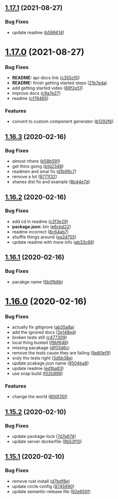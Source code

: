 ## [1.17.1](https://github.com/xops/snaps-openrpc-generator/compare/1.17.0...1.17.1) (2021-08-27)


### Bug Fixes

* update readme ([b586614](https://github.com/xops/snaps-openrpc-generator/commit/b586614b07aa4a438534cec0faeeec166d199152))

# [1.17.0](https://github.com/xops/snaps-openrpc-generator/compare/1.16.3...1.17.0) (2021-08-27)


### Bug Fixes

* **README:** api-docs link ([c355cf0](https://github.com/xops/snaps-openrpc-generator/commit/c355cf07e8133f96a85dc217605f806399f9b647))
* **README:** finish getting started steps ([21b7eda](https://github.com/xops/snaps-openrpc-generator/commit/21b7eda8c4f502fa83cd136d0a2f91c8dae7741b))
* add getting started video ([89f2e51](https://github.com/xops/snaps-openrpc-generator/commit/89f2e513ad24bc751b975c960faf8d51eeb43c57))
* improve docs ([c9a7e27](https://github.com/xops/snaps-openrpc-generator/commit/c9a7e2758eb6894d4ddebd81c9a661cae7cc8c14))
* readme ([cf78485](https://github.com/xops/snaps-openrpc-generator/commit/cf78485dd64d9537128680ae5b78e61bfdfe8802))


### Features

* convert to custom component generator ([b1292f6](https://github.com/xops/snaps-openrpc-generator/commit/b1292f661717b7ece87958025a261c83eca96cf1))

## [1.16.3](https://github.com/xops/snaps-openrpc-generator/compare/1.16.2...1.16.3) (2020-02-16)


### Bug Fixes

* almost rthere ([b58b591](https://github.com/xops/snaps-openrpc-generator/commit/b58b591f09156665208a0b8e03755d0d1be31db3))
* get thins going ([b1d2348](https://github.com/xops/snaps-openrpc-generator/commit/b1d234804d90aab07a5c161a50fd21b2cdc3f7c1))
* readmen and smal fix ([d1b99c7](https://github.com/xops/snaps-openrpc-generator/commit/d1b99c71c82700c927714bb028e7a4168789cb75))
* remove a lot ([9771f32](https://github.com/xops/snaps-openrpc-generator/commit/9771f32241d079b07a188dcf95fba2fcde049e14))
* shanes dist fix and example ([8b44e7d](https://github.com/xops/snaps-openrpc-generator/commit/8b44e7d61547cd8ef2fa32781f2264e6cd62ff51))

## [1.16.2](https://github.com/xops/snaps-openrpc-generator/compare/1.16.1...1.16.2) (2020-02-16)


### Bug Fixes

* add cd in readme ([c2f3e29](https://github.com/xops/snaps-openrpc-generator/commit/c2f3e2954b23c3f348d92aac6e1460d1ccf890fb))
* **package.json:** bin ([e6cbd22](https://github.com/xops/snaps-openrpc-generator/commit/e6cbd22e0b237cd328ac3f2c8d6ed1485948ee9b))
* readme incorrect ([8c64ab7](https://github.com/xops/snaps-openrpc-generator/commit/8c64ab7ddb415ed9b134e737bda2b72af4669897))
* shuffle things around ([ea2d755](https://github.com/xops/snaps-openrpc-generator/commit/ea2d75545a3bff72884d4489e94f5daf51971b1a))
* update readme with more info ([ab33c66](https://github.com/xops/snaps-openrpc-generator/commit/ab33c66173a0c6cd03557b8305dc54308f04abd4))

## [1.16.1](https://github.com/xops/snaps-openrpc-generator/compare/1.16.0...1.16.1) (2020-02-16)


### Bug Fixes

* pacakge name ([5b0fb6b](https://github.com/xops/snaps-openrpc-generator/commit/5b0fb6b8844530dc9e4d83b628769a0c32768616))

# [1.16.0](https://github.com/xops/snaps-openrpc-generator/compare/1.15.2...1.16.0) (2020-02-16)


### Bug Fixes

* actually fix gitignore ([ab35a8a](https://github.com/xops/snaps-openrpc-generator/commit/ab35a8a4c3a17a76aac454a66522ae47a1001ece))
* add the ignored docs ([2e148ed](https://github.com/xops/snaps-openrpc-generator/commit/2e148ed4b5231ae09628794e910cf92aa7142050))
* broken tests still ([c477309](https://github.com/xops/snaps-openrpc-generator/commit/c477309b53d4d8ac6b2947642ada9e8215ddd2ad))
* local thing busted ([f9bf646](https://github.com/xops/snaps-openrpc-generator/commit/f9bf6469da280a938b25a06fca80dac18fcdf29f))
* missing pacakage ([df03d6c](https://github.com/xops/snaps-openrpc-generator/commit/df03d6cfa0933a09f07571247c6d374f941f99ed))
* remove the tests cause they are failing ([9e80ef9](https://github.com/xops/snaps-openrpc-generator/commit/9e80ef9a11168eaf47ef439e075952e965943ae1))
* srsly tho tests right ([3d5b38e](https://github.com/xops/snaps-openrpc-generator/commit/3d5b38e95b68b43a0aad6480f31d4dbae97f4254))
* update pcakage.json name ([9504ba8](https://github.com/xops/snaps-openrpc-generator/commit/9504ba80806d194b57c6bedc979eac1786ab36fe))
* update readme ([ed1ba83](https://github.com/xops/snaps-openrpc-generator/commit/ed1ba83b013ee34c1f78d89933c30096f160c59e))
* use snap build ([f02b999](https://github.com/xops/snaps-openrpc-generator/commit/f02b999e6b856359df1ffbd6f21906da3ddb4d05))


### Features

* change the world ([800f35f](https://github.com/xops/snaps-openrpc-generator/commit/800f35f09b1d9b8d183a8c11e7a20ee6e384f7c9))

## [1.15.2](https://github.com/open-rpc/generator/compare/1.15.1...1.15.2) (2020-02-10)


### Bug Fixes

* update package-lock ([7d7e874](https://github.com/open-rpc/generator/commit/7d7e87475e96e638db0d97f526e8cb42c30c5e52))
* update server dockerfile ([9b53f10](https://github.com/open-rpc/generator/commit/9b53f1087db17910198462e2ce6736074cd22237))

## [1.15.1](https://github.com/open-rpc/generator/compare/1.15.0...1.15.1) (2020-02-10)


### Bug Fixes

* remove rust install ([d7bdf8e](https://github.com/open-rpc/generator/commit/d7bdf8ef8d359c88d234d69ecc741eee2f1ce5de))
* update circle config ([8745990](https://github.com/open-rpc/generator/commit/8745990cd56e5e0466d476d07540a7aaba07e9cc))
* update semantic-release file ([92e650f](https://github.com/open-rpc/generator/commit/92e650f61650f4f8803009b91b4a6b052d59f678))
